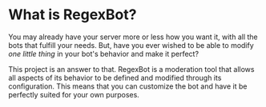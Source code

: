# What is RegexBot?

You may already have your server more or less how you want it, with all the bots that fulfill your
needs. But, have you ever wished to be able to modify *one little thing* in your bot's behavior and
make it perfect?

This project is an answer to that. RegexBot is a moderation tool that allows all aspects of its
behavior to be defined and modified through its configuration. This means that you can customize
the bot and have it be perfectly suited for your own purposes.